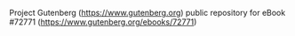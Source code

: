 Project Gutenberg (https://www.gutenberg.org) public repository
for eBook #72771 (https://www.gutenberg.org/ebooks/72771)
